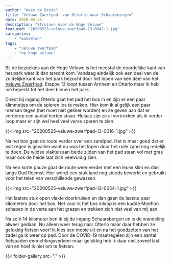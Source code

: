 ```yaml
---
author: "Kees de Bruin"
title: "Veluwe Zwerfpad: van Otterlo naar Schaarsbergen"
date: 2020-05-25
description: "Struinen over de Hoge Veluwe"
featured: "20200525-veluwe-zwerfpad-13-0042-1.jpg"
categories:
    - "wandelen"
tags:
    - "veluwe zwerfpad"
    - "np hoge veluwe"
---
```


Bij de bezoekjes aan de Hoge Veluwe is het meestal de noordelijke kant van het park waar ik dan terecht kom. Vandaag eindelijk ook een deel van de zuidelijke kant van het park bezocht door het lopen van een deel van het [Veluwe Zwerfpad](https://nivon.nl/wandelpaden/veluwe-zwerfpad/). Etappe 13 loopt tussen Arnhem en Otterlo maar ik heb me beperkt tot het deel binnen het park.

<!--more-->

Direct bij ingang Otterlo gaat het pad het bos in en zijn er een paar klimmetjes om de spieren los te maken. Hier kom ik al gelijk een paar mensen tegen (het moet niet gekker worden) en ze geven aan dat er verderop een aantal herten staan. Helaas zijn ze al vertrokken als ik verder loop maar er zijn wel heel veel verse sporen te zien.

{{< img src="20200525-veluwe-zwerfpad-13-0016-1.jpg" >}}

Na het bos gaat de route verder over een zandpad. Het is maar goed dat er wat regen is gevallen want nu was het lopen door het rulle zand nog redelijk te doen. De wijdse vlakten aan beide zijden van het pad staan vol met gras maar ook de heide laat zich veelvuldig zien.

Na een korte pauze gaat de route weer verder met een leuke klim en dan langs Oud Reemst. Hier wordt een stuk land nog steeds bewerkt en gebruikt voor het telen van verschillende gewassen.

{{< img src="20200525-veluwe-zwerfpad-13-0054-1.jpg" >}}

Het laatste stuk open vlakte doorkruisen en dan gaan de laatste paar kilometers door het bos. Net voor ik het bos inloop is een kudde Moeflon schapen in de verte aan het grazen en trekken zich niet veel van mij aan.

Na zo'n 14 kilometer ben ik bij de ingang Schaarsbergen en is de wandeling alweer gedaan. Nu alleen weer terug naar Otterlo maar daar hebben ze gelukkig fietsen voor! Ik kies een mooie uit en na het goedzetten van het zadel ga ik weer op pad. Door de COVID-19 maatregelen zijn een aantal fietspaden eenrichtingsverkeer maar gelukkig heb ik daar niet zoveel last van en hoef ik niet om te fietsen.

{{< folder-gallery src="." >}}
